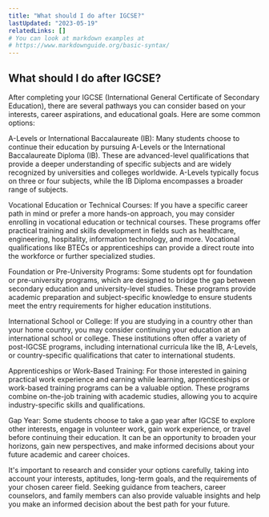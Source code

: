 ```yaml
---
title: "What should I do after IGCSE?"
lastUpdated: "2023-05-19"
relatedLinks: []
# You can look at markdown examples at
# https://www.markdownguide.org/basic-syntax/
---
```


## What should I do after IGCSE?

After completing your IGCSE (International General Certificate of Secondary Education), there are several pathways you can consider based on your interests, career aspirations, and educational goals. Here are some common options:

A-Levels or International Baccalaureate (IB): Many students choose to continue their education by pursuing A-Levels or the International Baccalaureate Diploma (IB). These are advanced-level qualifications that provide a deeper understanding of specific subjects and are widely recognized by universities and colleges worldwide. A-Levels typically focus on three or four subjects, while the IB Diploma encompasses a broader range of subjects.

Vocational Education or Technical Courses: If you have a specific career path in mind or prefer a more hands-on approach, you may consider enrolling in vocational education or technical courses. These programs offer practical training and skills development in fields such as healthcare, engineering, hospitality, information technology, and more. Vocational qualifications like BTECs or apprenticeships can provide a direct route into the workforce or further specialized studies.

Foundation or Pre-University Programs: Some students opt for foundation or pre-university programs, which are designed to bridge the gap between secondary education and university-level studies. These programs provide academic preparation and subject-specific knowledge to ensure students meet the entry requirements for higher education institutions.

International School or College: If you are studying in a country other than your home country, you may consider continuing your education at an international school or college. These institutions often offer a variety of post-IGCSE programs, including international curricula like the IB, A-Levels, or country-specific qualifications that cater to international students.

Apprenticeships or Work-Based Training: For those interested in gaining practical work experience and earning while learning, apprenticeships or work-based training programs can be a valuable option. These programs combine on-the-job training with academic studies, allowing you to acquire industry-specific skills and qualifications.

Gap Year: Some students choose to take a gap year after IGCSE to explore other interests, engage in volunteer work, gain work experience, or travel before continuing their education. It can be an opportunity to broaden your horizons, gain new perspectives, and make informed decisions about your future academic and career choices.

It's important to research and consider your options carefully, taking into account your interests, aptitudes, long-term goals, and the requirements of your chosen career field. Seeking guidance from teachers, career counselors, and family members can also provide valuable insights and help you make an informed decision about the best path for your future.
